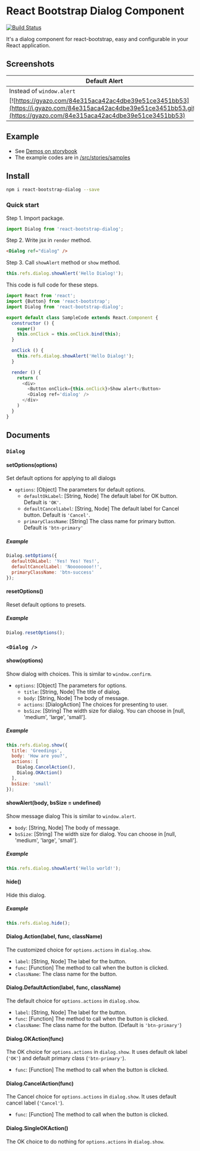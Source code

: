 # React Bootstrap Dialog Component

[![Build Status](https://travis-ci.org/akiroom/react-bootstrap-dialog.svg?branch=master)](https://travis-ci.org/akiroom/react-bootstrap-dialog)

It's a dialog component for react-bootstrap, easy and configurable in your React application.


## Screenshots

| Default Alert | Default Dialog | Custom Dialog |
|---------------|----------------|---------------|
| Instead of `window.alert` | Instead of `window.confirm` | Full customized |
| [![https://gyazo.com/84e315aca42ac4dbe39e51ce3451bb53](https://i.gyazo.com/84e315aca42ac4dbe39e51ce3451bb53.gif)](https://gyazo.com/84e315aca42ac4dbe39e51ce3451bb53) | [![https://gyazo.com/f8e8bfd41d9c652a55ed06a0828dc57e](https://i.gyazo.com/f8e8bfd41d9c652a55ed06a0828dc57e.gif)](https://gyazo.com/f8e8bfd41d9c652a55ed06a0828dc57e) | [![https://gyazo.com/d9c073c6c7d66c05e5398f386345f452](https://i.gyazo.com/d9c073c6c7d66c05e5398f386345f452.gif)](https://gyazo.com/d9c073c6c7d66c05e5398f386345f452) |

## Example

- See [Demos on storybook](https://akiroom.github.io/react-bootstrap-dialog/)
- The example codes are in [/src/stories/samples](https://github.com/akiroom/react-bootstrap-dialog/tree/master/src/stories/samples)

## Install 
```sh
npm i react-bootstrap-dialog --save
```

### Quick start

Step 1. Import package.

```js
import Dialog from 'react-bootstrap-dialog';
```

Step 2. Write jsx in `render` method.

```html
<Dialog ref="dialog" />
```

Step 3. Call `showAlert` method or `show` method.

```js
this.refs.dialog.showAlert('Hello Dialog!');
```

This code is full code for these steps.

```js
import React from 'react';
import {Button} from 'react-bootstrap';
import Dialog from 'react-bootstrap-dialog';

export default class SampleCode extends React.Component {
  constructor () {
    super()
    this.onClick = this.onClick.bind(this);
  }

  onClick () {
    this.refs.dialog.showAlert('Hello Dialog!');
  }

  render () {
    return (
      <div>
        <Button onClick={this.onClick}>Show alert</Button>
        <Dialog ref='dialog' />
      </div>
    )
  }
}

```

## Documents

### `Dialog`

#### setOptions(options)

Set default options for applying to all dialogs

- `options`: [Object] The parameters for default options.
  - `defaultOkLabel`: [String, Node] The default label for OK button. Default is `'OK'`.
  - `defaultCancelLabel`: [String, Node] The default label for Cancel button. Default is `'Cancel'`.
  - `primaryClassName`: [String] The class name for primary button. Default is `'btn-primary'`

##### Example

```js
Dialog.setOptions({
  defaultOkLabel: 'Yes! Yes! Yes!',
  defaultCancelLabel: 'Noooooooo!!',
  primaryClassName: 'btn-success'
});
```

#### resetOptions()

Reset default options to presets.

##### Example

```js
Dialog.resetOptions();
```

### `<Dialog />`

#### show(options)

Show dialog with choices. This is similar to `window.confirm`.

- `options`: [Object] The parameters for options.
   - `title`: [String, Node] The title of dialog.
   - `body`: [String, Node] The body of message.
   - `actions`: [DialogAction] The choices for presenting to user.
   - `bsSize`: [String] The width size for dialog. You can choose in [null, 'medium', 'large', 'small'].

##### Example

```js
this.refs.dialog.show({
  title: 'Greedings',
  body: 'How are you?',
  actions: [
    Dialog.CancelAction(),
    Dialog.OKAction()
  ],
  bsSize: 'small'
});
```

#### showAlert(body, bsSize = undefined)

Show message dialog This is similar to `window.alert`.

- `body`: [String, Node] The body of message.
- `bsSize`: [String] The width size for dialog. You can choose in [null, 'medium', 'large', 'small'].

##### Example

```js
this.refs.dialog.showAlert('Hello world!');
```

#### hide()

Hide this dialog.

##### Example

```js
this.refs.dialog.hide();
```

#### Dialog.Action(label, func, className)

The customized choice for `options.actions` in `dialog.show`.

- `label`: [String, Node] The label for the button.
- `func`: [Function] The method to call when the button is clicked.
- `className`: The class name for the button.

#### Dialog.DefaultAction(label, func, className)

The default choice for `options.actions` in `dialog.show`.

- `label`: [String, Node] The label for the button.
- `func`: [Function] The method to call when the button is clicked.
- `className`: The class name for the button. (Default is `'btn-primary'`)

#### Dialog.OKAction(func)

The OK choice for `options.actions` in `dialog.show`.
It uses default ok label (`'OK'`) and default primary class (`'btn-primary'`).

- `func`: [Function] The method to call when the button is clicked.

#### Dialog.CancelAction(func)

The Cancel choice for `options.actions` in `dialog.show`.
It uses default cancel label (`'Cancel'`).

- `func`: [Function] The method to call when the button is clicked.

#### Dialog.SingleOKAction()

The OK choice to do nothing for `options.actions` in `dialog.show`.
